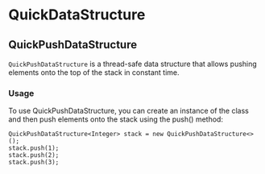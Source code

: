 # QuickDataStructure
## QuickPushDataStructure
```QuickPushDataStructure``` is a thread-safe data structure that allows pushing elements onto the top of the stack in constant time.

### Usage
To use QuickPushDataStructure, you can create an instance of the class and then push elements onto the stack using the push() method:
```
QuickPushDataStructure<Integer> stack = new QuickPushDataStructure<>();
stack.push(1);
stack.push(2);
stack.push(3);
```
